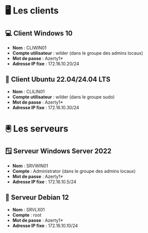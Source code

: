 

# 🖥️ Les clients

## 💻 Client Windows 10
- **Nom** : CLIWIN01
- **Compte utilisateur** : wilder (dans le groupe des admins locaux)
- **Mot de passe** : Azerty1*
- **Adresse IP fixe** : 172.16.10.20/24

## 🐧 Client Ubuntu 22.04/24.04 LTS
- **Nom** : CLILIN01
- **Compte utilisateur** : wilder (dans le groupe sudo)
- **Mot de passe** : Azerty1*
- **Adresse IP fixe** : 172.16.10.30/24

# 🖲️ Les serveurs

## 🪟 Serveur Windows Server 2022
- **Nom** : SRVWIN01
- **Compte** : Administrator (dans le groupe des admins locaux)
- **Mot de passe** : Azerty1*
- **Adresse IP fixe** : 172.16.10.5/24

## 🐧 Serveur Debian 12
- **Nom** : SRVLX01
- **Compte** : root
- **Mot de passe** : Azerty1*
- **Adresse IP fixe** : 172.16.10.10/24

